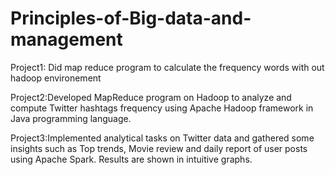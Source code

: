# Principles-of-Big-data-and-management

Project1: Did map reduce program to calculate the frequency words with out hadoop environement

Project2:Developed MapReduce program on Hadoop to analyze and compute Twitter hashtags frequency using Apache Hadoop framework in Java programming language.

Project3:Implemented analytical tasks on Twitter data and gathered some insights such as Top trends, Movie review and daily report of user posts using Apache Spark. Results are shown in intuitive graphs.
